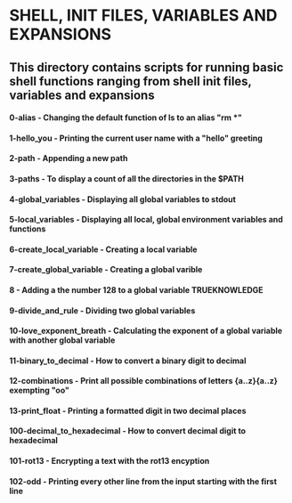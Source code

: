 # SHELL, INIT FILES, VARIABLES AND EXPANSIONS
## This directory contains scripts for running basic shell functions ranging from shell init files, variables and expansions
#### 0-alias - Changing the default function of ls to an alias "rm *"
#### 1-hello_you - Printing the current user name with a "hello" greeting
#### 2-path - Appending a new path 
#### 3-paths - To display a count of all the directories in the $PATH 
#### 4-global_variables - Displaying all global variables to stdout
#### 5-local_variables - Displaying all local, global environment variables and functions
#### 6-create_local_variable - Creating a local variable 
#### 7-create_global_variable - Creating a global varible 
#### 8 - Adding a the number 128 to a global variable TRUEKNOWLEDGE
#### 9-divide_and_rule - Dividing two global variables 
#### 10-love_exponent_breath - Calculating the exponent of a global variable with another global variable
#### 11-binary_to_decimal - How to convert a binary digit to decimal
#### 12-combinations - Print all possible combinations of letters {a..z}{a..z} exempting "oo"  
#### 13-print_float - Printing a formatted digit in two decimal places
#### 100-decimal_to_hexadecimal - How to convert decimal digit to hexadecimal 
#### 101-rot13 - Encrypting a text with the rot13 encyption 
#### 102-odd - Printing every other line from the input starting with the first line
